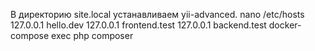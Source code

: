 В директорию site.local устанавливаем yii-advanced.
nano /etc/hosts 
127.0.0.1 hello.dev
127.0.0.1 frontend.test
127.0.0.1 backend.test
docker-compose exec php composer
